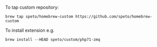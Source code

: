To tap custom repository:

```
brew tap speto/homebrew-custom https://github.com/speto/homebrew-custom
```

To install extension e.g.

```
brew install --HEAD speto/custom/php71-zmq
```